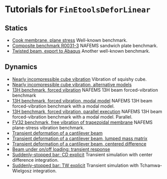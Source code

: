 # Tutorials for `FinEtoolsDeforLinear`

## Statics

- [Cook membrane, plane stress](Cook-plane-stress_tut.md) Well-known benchmark.
- [Composite benchmark R0031-3](R0031-3-Composite-benchmark_tut.md) NAFEMS sandwich plate benchmark.
- [Twisted beam, export to Abaqus](twisted_beam-export-to-abaqus_tut.md) Another well-known benchmark.

## Dynamics

- [Nearly incompressible cube vibration](unit_cube_modes_tut.md) Vibration of squishy cube.
- [Nearly incompressible cube vibration, alternative models](unit_cube_modes_alt_tut.md)
- [13H benchmark, forced vibration](TEST13H_tut.md) NAFEMS 13H beam forced-vibration benchmark
- [13H benchmark, forced vibration, modal model](TEST13H_mod_tut.md) NAFEMS 13H beam forced-vibration benchmark with a modal model.
- [13H benchmark, forced vibration, parallel execution](TEST13H_par_tut.md) NAFEMS 13H beam forced-vibration benchmark with a modal model. Parallel.
- [FV32 benchmark, free vibration of trapezoidal membrane](FV32_tut.md) NAFEMS plane-stress vibration benchmark.
- [Transient deformation of a cantilever beam](bending_wave_Ray_tut.md)
- [Transient deformation of a cantilever beam, lumped mass matrix](bending_wave_Ray_lumped_tut.md)
- [Transient deformation of a cantilever beam, centered difference](bending_wave_Ray_expl_cd_tut.md)
- [Beam under on/off loading: transient response](beam_load_on_off_tut.md)
- [Suddenly-stopped bar: CD explicit](sudden_stop_expl_cd_tut.md) Transient simulation with center difference integration.
- [Suddenly-stopped bar: TW explicit](sudden_stop_expl_tw_tut.md) Transient simulation with Tchamwa-Wielgosz integration.
